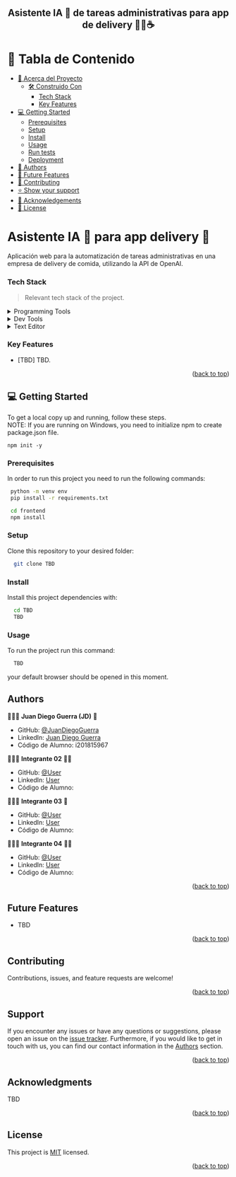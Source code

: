 <a name="readme-top"></a>

<div align="center">
  <h2><b>Asistente IA 🤖 de tareas administrativas para app de delivery 🍔🍟☕</b></h2>
</div>

# 📗 Tabla de Contenido

- [📖 Acerca del Proyecto](#acerca-proyecto)
  - [🛠 Construido Con](#built-with)
    - [Tech Stack](#tech-stack)
    - [Key Features ](#key-features-)
- [💻 Getting Started](#getting-started)
  - [Prerequisites](#prerequisites)
  - [Setup](#setup)
  - [Install](#install)
  - [Usage](#usage)
  - [Run tests](#run-tests)
  - [Deployment](#deployment)
- [👥 Authors](#authors)
- [🔭 Future Features](#future-features)
- [🤝 Contributing](#contributing)
- [⭐️ Show your support](#support)
- [🙏 Acknowledgements](#acknowledgements)
- [📝 License](#license)

# Asistente IA 🤖 para app delivery 🍔<a name="acerca-proyecto"></a>

Aplicación web para la automatización de tareas administrativas en una empresa de delivery de comida, utilizando la API de OpenAI.

### Tech Stack <a name="tech-stack"></a>

> Relevant tech stack of the project.

<details>
  <summary>Programming Tools</summary>
  <ul>
    <li><a href="https://developer.mozilla.org/es/docs/Web/HTML">HTML</a></li>
    <li><a href="https://developer.mozilla.org/es/docs/Web/CSS">CSS</a></li>
    <li><a href="https://www.python.org/">Python</a></li>
  </ul>
</details>

<details>
  <summary>Dev Tools</summary>
  <ul>
    <li><a href="https://git-scm.com/">Git</a></li>
    <li><a href="https://github.com/">GitHub</a></li>
  </ul>
</details>

<details>
<summary>Text Editor</summary>
  <ul>
    <li><a href="https://code.visualstudio.com/">VS Code</a></li>
  </ul>
</details>

### Key Features <a name="key-features"></a>

- [TBD] TBD.

<p align="right">(<a href="#readme-top">back to top</a>)</p>

## 💻 Getting Started <a name="getting-started"></a>

To get a local copy up and running, follow these steps. <br>
NOTE: If you are running on Windows, you need to initialize npm to create package.json file.
<pre class="notranslate"><code>npm init -y
</code></pre>

### Prerequisites

In order to run this project you need to run the following commands:

```sh
 python -m venv env
 pip install -r requirements.txt
```

```sh
 cd frontend
 npm install
```

### Setup

Clone this repository to your desired folder:

```sh
  git clone TBD
```

### Install

Install this project dependencies with:

```sh
  cd TBD
  TBD
```

### Usage

To run the project run this command:

```sh
  TBD
```

your default browser should be opened in this moment.

## Authors <a name="authors"></a>

👨🏼‍🚀 **Juan Diego Guerra (JD)** 👾

- GitHub: [@JuanDiegoGuerra](https://github.com/JuanDiegoGuerra)
- LinkedIn: [Juan Diego Guerra](https://www.linkedin.com/in/juandiegoguerram/)
- Código de Alumno: i201815967

👨🏼‍🚀 **Integrante 02** 🐱‍👤

- GitHub: [@User](URL)
- LinkedIn: [User](URL)
- Código de Alumno: 

👨🏼‍🚀 **Integrante 03** 🤠

- GitHub: [@User](URL)
- LinkedIn: [User](URL)
- Código de Alumno: 

👨🏼‍🚀 **Integrante 04** 🐱‍💻

- GitHub: [@User](URL)
- LinkedIn: [User](URL)
- Código de Alumno: 

<p align="right">(<a href="#readme-top">back to top</a>)</p>

<!-- FUTURE FEATURES -->

## Future Features <a name="future-features"></a>

- TBD

<p align="right">(<a href="#readme-top">back to top</a>)</p>

<!-- CONTRIBUTING -->

## Contributing <a name="contributing"></a>

Contributions, issues, and feature requests are welcome!

<p align="right">(<a href="#readme-top">back to top</a>)</p>

<!-- SUPPORT -->

## Support <a name="support"></a>

If you encounter any issues or have any questions or suggestions, please open an issue on the [issue tracker]().
Furthermore, if you would like to get in touch with us, you can find our contact information in the <a href="#authors">Authors</a> section.

<p align="right">(<a href="#readme-top">back to top</a>)</p>

<!-- ACKNOWLEDGEMENTS -->

## Acknowledgments <a name="acknowledgements"></a>

TBD

<p align="right">(<a href="#readme-top">back to top</a>)</p>

<!-- LICENSE -->

## License <a name="license"></a>

This project is [MIT](./LICENSE) licensed.

<p align="right">(<a href="#readme-top">back to top</a>)</p>
